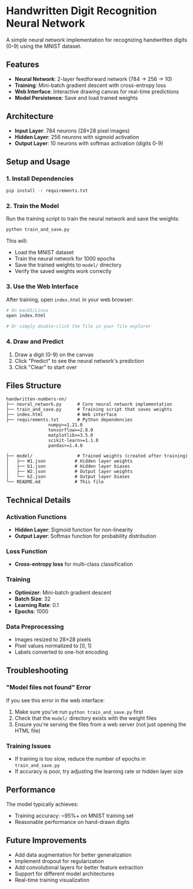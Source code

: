 # Handwritten Digit Recognition Neural Network

A simple neural network implementation for recognizing handwritten digits (0-9) using the MNIST dataset.

## Features

- **Neural Network**: 2-layer feedforward network (784 → 256 → 10)
- **Training**: Mini-batch gradient descent with cross-entropy loss
- **Web Interface**: Interactive drawing canvas for real-time predictions
- **Model Persistence**: Save and load trained weights

## Architecture

- **Input Layer**: 784 neurons (28×28 pixel images)
- **Hidden Layer**: 256 neurons with sigmoid activation
- **Output Layer**: 10 neurons with softmax activation (digits 0-9)

## Setup and Usage

### 1. Install Dependencies

```bash
pip install -r requirements.txt
```

### 2. Train the Model

Run the training script to train the neural network and save the weights:

```bash
python train_and_save.py
```

This will:

- Load the MNIST dataset
- Train the neural network for 1000 epochs
- Save the trained weights to `model/` directory
- Verify the saved weights work correctly

### 3. Use the Web Interface

After training, open `index.html` in your web browser:

```bash
# On macOS/Linux
open index.html

# Or simply double-click the file in your file explorer
```

### 4. Draw and Predict

1. Draw a digit (0-9) on the canvas
2. Click "Predict" to see the neural network's prediction
3. Click "Clear" to start over

## Files Structure

```
handwritten-numbers-nn/
├── neural_network.py      # Core neural network implementation
├── train_and_save.py      # Training script that saves weights
├── index.html             # Web interface
├── requirements.txt       # Python dependencies
				numpy>=1.21.0
				tensorflow>=2.8.0
				matplotlib>=3.5.0
				scikit-learn>=1.1.0
				pandas>=1.4.0 

├── model/                 # Trained weights (created after training)
│   ├── W1.json           # Hidden layer weights
│   ├── b1.json           # Hidden layer biases
│   ├── W2.json           # Output layer weights
│   └── b2.json           # Output layer biases
└── README.md             # This file
```

## Technical Details

### Activation Functions

- **Hidden Layer**: Sigmoid function for non-linearity
- **Output Layer**: Softmax function for probability distribution

### Loss Function

- **Cross-entropy loss** for multi-class classification

### Training

- **Optimizer**: Mini-batch gradient descent
- **Batch Size**: 32
- **Learning Rate**: 0.1
- **Epochs**: 1000

### Data Preprocessing

- Images resized to 28×28 pixels
- Pixel values normalized to [0, 1]
- Labels converted to one-hot encoding

## Troubleshooting

### "Model files not found" Error

If you see this error in the web interface:

1. Make sure you've run `python train_and_save.py` first
2. Check that the `model/` directory exists with the weight files
3. Ensure you're serving the files from a web server (not just opening the HTML file)

### Training Issues

- If training is too slow, reduce the number of epochs in `train_and_save.py`
- If accuracy is poor, try adjusting the learning rate or hidden layer size

## Performance

The model typically achieves:

- Training accuracy: ~95%+ on MNIST training set
- Reasonable performance on hand-drawn digits

## Future Improvements

- Add data augmentation for better generalization
- Implement dropout for regularization
- Add convolutional layers for better feature extraction
- Support for different model architectures
- Real-time training visualization
